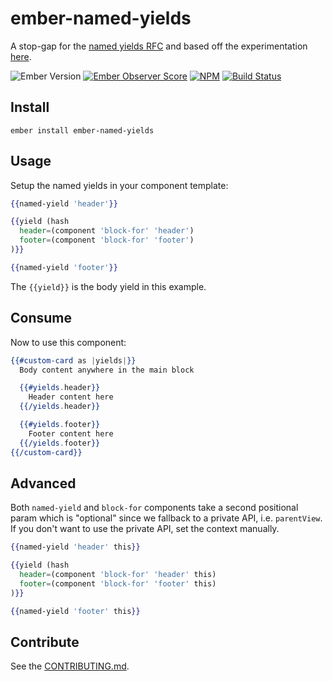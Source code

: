 # ember-named-yields

A stop-gap for the [named yields RFC] and based off the experimentation [here].

![Ember Version][ember-version]
[![Ember Observer Score][ember-observer-badge]][ember-observer-url]
[![NPM][npm-badge-img]][npm-badge-link]
[![Build Status][travis-badge]][travis-badge-url]

## Install

```no-highlight
ember install ember-named-yields
```

## Usage

Setup the named yields in your component template:

```hbs
{{named-yield 'header'}}

{{yield (hash
  header=(component 'block-for' 'header')
  footer=(component 'block-for' 'footer')
)}}

{{named-yield 'footer'}}
```

The `{{yield}}` is the body yield in this example.

## Consume

Now to use this component:

```hbs
{{#custom-card as |yields|}}
  Body content anywhere in the main block

  {{#yields.header}}
    Header content here
  {{/yields.header}}

  {{#yields.footer}}
    Footer content here
  {{/yields.footer}}
{{/custom-card}}
```

## Advanced

Both `named-yield` and `block-for` components take a second positional param which is "optional" since we fallback
to a private API, i.e. `parentView`. If you don't want to use the private API, set the context manually.

```hbs
{{named-yield 'header' this}}

{{yield (hash
  header=(component 'block-for' 'header' this)
  footer=(component 'block-for' 'footer' this)
)}}

{{named-yield 'footer' this}}
```


## Contribute

See the [CONTRIBUTING.md].

[named yields RFC]: https://github.com/emberjs/rfcs/pull/72
[here]: https://github.com/knownasilya/ember-yielded-portals
[CONTRIBUTING.md]: CONTRIBUTING.md
[npm-badge-img]: https://badge.fury.io/js/ember-named-yields.svg
[npm-badge-link]: http://badge.fury.io/js/ember-named-yields
[travis-badge]: https://travis-ci.org/knownasilya/ember-named-yields.svg
[travis-badge-url]: https://travis-ci.org/knownasilya/ember-named-yields
[ember-observer-badge]: http://emberobserver.com/badges/ember-named-yields.svg
[ember-observer-url]: http://emberobserver.com/addons/ember-named-yields
[ember-version]: https://embadge.io/v1/badge.svg?start=2.3.0
